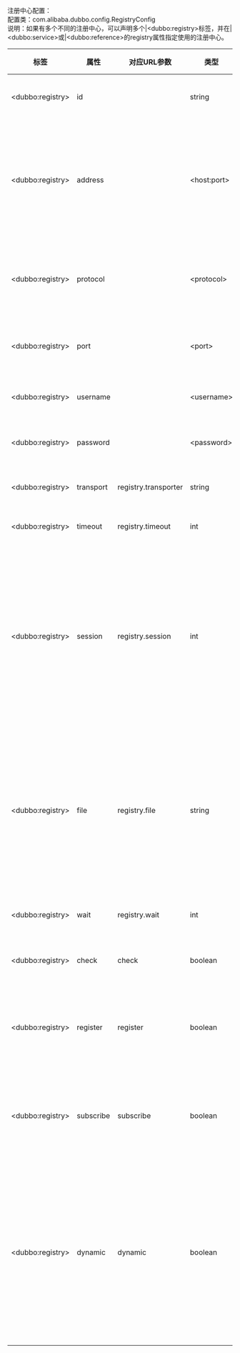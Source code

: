 注册中心配置：  
配置类：com.alibaba.dubbo.config.RegistryConfig  
说明：如果有多个不同的注册中心，可以声明多个|&lt;dubbo:registry&gt;标签，并在|&lt;dubbo:service&gt;或|&lt;dubbo:reference&gt;的registry属性指定使用的注册中心。

|标签 | 属性 | 对应URL参数 | 类型 | 是否必填 | 缺省值 | 作用 | 描述 | 兼容性|
| -------- |---------|---------|---------|---------|---------|---------|---------|---------|
|&lt;dubbo:registry&gt; | id |   | string | 可选 |   | 配置关联 | 注册中心引用BeanId，可以在|&lt;dubbo:service registry=""&gt;或|&lt;dubbo:reference registry=""&gt;中引用此ID | 1.0.16以上版本|
|&lt;dubbo:registry&gt; | address | |&lt;host:port&gt; | string | 必填 |   | 服务发现 | 注册中心服务器地址，如果地址没有端口缺省为9090，同一集群内的多个地址用逗号分隔，如：ip:port,ip:port，不同集群的注册中心，请配置多个|&lt;dubbo:registry&gt;标签 | 1.0.16以上版本|
|&lt;dubbo:registry&gt; | protocol | |&lt;protocol&gt; | string | 可选 | dubbo | 服务发现 | 注同中心地址协议，支持dubbo, http, local三种协议，分别表示，dubbo地址，http地址，本地注册中心 | 2.0.0以上版本|
|&lt;dubbo:registry&gt; | port | |&lt;port&gt; | int | 可选 | 9090 | 服务发现 | 注册中心缺省端口，当address没有带端口时使用此端口做为缺省值 | 2.0.0以上版本|
|&lt;dubbo:registry&gt; | username | |&lt;username&gt; | string | 可选 |   | 服务治理 | 登录注册中心用户名，如果注册中心不需要验证可不填 | 2.0.0以上版本|
|&lt;dubbo:registry&gt; | password | |&lt;password&gt; | string | 可选 |   | 服务治理 | 登录注册中心密码，如果注册中心不需要验证可不填 | 2.0.0以上版本|
|&lt;dubbo:registry&gt; | transport | registry.transporter | string | 可选 | netty | 性能调优 | 网络传输方式，可选mina,netty | 2.0.0以上版本|
|&lt;dubbo:registry&gt; | timeout | registry.timeout | int | 可选 | 5000 | 性能调优 | 注册中心请求超时时间(毫秒) | 2.0.0以上版本|
|&lt;dubbo:registry&gt; | session | registry.session | int | 可选 | 60000 | 性能调优 | 注册中心会话超时时间(毫秒)，用于检测提供者非正常断线后的脏数据，比如用心跳检测的实现，此时间就是心跳间隔，不同注册中心实现不一样。 | 2.1.0以上版本|
|&lt;dubbo:registry&gt; | file | registry.file | string | 可选 |   | 服务治理 | 使用文件缓存注册中心地址列表及服务提供者列表，应用重启时将基于此文件恢复，注意：两个注册中心不能使用同一文件存储 | 2.0.0以上版本|
|&lt;dubbo:registry&gt; | wait | registry.wait | int | 可选 | 0 | 性能调优 | 停止时等待通知完成时间(毫秒) | 2.0.0以上版本|
|&lt;dubbo:registry&gt; | check | check | boolean | 可选 | true | 服务治理 | 注册中心不存在时，是否报错 | 2.0.0以上版本|
|&lt;dubbo:registry&gt; | register | register | boolean | 可选 | true | 服务治理 | 是否向此注册中心注册服务，如果设为false，将只订阅，不注册 | 2.0.5以上版本|
|&lt;dubbo:registry&gt; | subscribe | subscribe | boolean | 可选 | true | 服务治理 | 是否向此注册中心订阅服务，如果设为false，将只注册，不订阅 | 2.0.5以上版本|
|&lt;dubbo:registry&gt; | dynamic | dynamic | boolean | 可选 | true | 服务治理 | 服务是否动态注册，如果设为false，注册后将显示后disable状态，需人工启用，并且服务提供者停止时，也不会自动取消册，需人工禁用。 | 2.0.5以上版本|